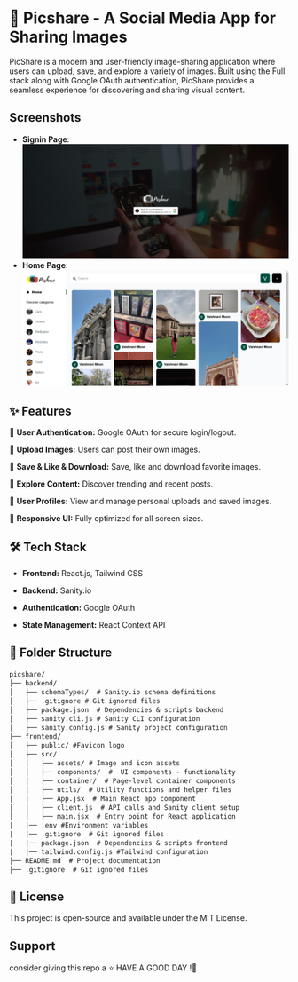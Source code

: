 # 📸 Picshare - A Social Media App for Sharing Images 

PicShare is a modern and user-friendly image-sharing application where users can upload, save, and explore a variety of images. Built using the Full stack along with Google OAuth authentication, PicShare provides a seamless experience for discovering and sharing visual content.

## Screenshots

- **Signin Page**: ![Signup](./images/Signin.png)
- **Home Page**: ![Chat](./images/home.png)

## ✨ Features

🔹 **User Authentication:** Google OAuth for secure login/logout.

🔹 **Upload Images:** Users can post their own images.

🔹 **Save & Like & Download:** Save, like and download favorite images.

🔹 **Explore Content:** Discover trending and recent posts.

🔹 **User Profiles:** View and manage personal uploads and saved images.

🔹 **Responsive UI:** Fully optimized for all screen sizes.

## 🛠 Tech Stack

- **Frontend:** React.js, Tailwind CSS

- **Backend:** Sanity.io

- **Authentication:** Google OAuth

- **State Management:** React Context API


## 📂 Folder Structure

```
picshare/
├── backend/
│   ├── schemaTypes/  # Sanity.io schema definitions
│   ├── .gitignore # Git ignored files
│   ├── package.json  # Dependencies & scripts backend
│   ├── sanity.cli.js # Sanity CLI configuration
│   ├── sanity.config.js # Sanity project configuration
├── frontend/
│   ├── public/ #Favicon logo
│   ├── src/
│   │   ├── assets/ # Image and icon assets
│   │   ├── components/  #  UI components - functionality
│   │   ├── container/  # Page-level container components
│   │   ├── utils/  # Utility functions and helper files
│   │   ├── App.jsx  # Main React app component
│   │   ├── client.js  # API calls and Sanity client setup
│   │   ├── main.jsx  # Entry point for React application
|   |── .env #Environment variables
|   |── .gitignore  # Git ignored files
|   |── package.json  # Dependencies & scripts frontend
|   |── tailwind.config.js #Tailwind configuration
├── README.md  # Project documentation
├── .gitignore  # Git ignored files
```

## 📜 License

This project is open-source and available under the MIT License.

## Support
consider giving this repo a ⭐
HAVE A GOOD DAY !🎉
